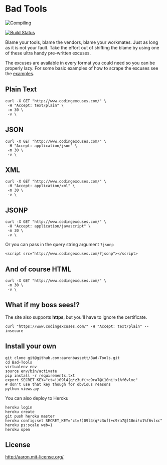 Bad Tools
=========

[![Compiling](http://imgs.xkcd.com/comics/compiling.png)](http://xkcd.com/303/)

[![Build Status](https://travis-ci.org/aaronbassett/Bad-Tools.svg?branch=master)](https://travis-ci.org/aaronbassett/Bad-Tools)

Blame your tools, blame the vendors, blame your workmates. Just as long as it is not your fault. Take the effort out of shifting the blame by using one of these ultra handy pre-written excuses.

The excuses are available in every format you could need so you can be properly lazy. For some basic examples of how to scrape the excuses see the [examples](examples/).

Plain Text
----------

    curl -X GET "http://www.codingexcuses.com/" \
     -H "Accept: text/plain" \
     -m 30 \
     -v \

JSON
----

    curl -X GET "http://www.codingexcuses.com/" \
     -H "Accept: application/json" \
     -m 30 \
     -v \

XML
---

    curl -X GET "http://www.codingexcuses.com/" \
     -H "Accept: application/xml" \
     -m 30 \
     -v \

JSONP
-----

    curl -X GET "http://www.codingexcuses.com/" \
     -H "Accept: application/javascript" \
     -m 30 \
     -v \

Or you can pass in the query string argument `?jsonp`

    <script src="http://www.codingexcuses.com/?jsonp"></script>

And of course HTML
------------------

    curl -X GET "http://www.codingexcuses.com/" \
     -m 30 \
     -v \

What if my boss sees!?
----------------------

The site also supports **https**, but you'll have to ignore the certificate.

    curl "https://www.codingexcuses.com/" -H "Accept: text/plain" --insecure

Install your own
----------------

    git clone git@github.com:aaronbassett/Bad-Tools.git
    cd Bad-Tools
    virtualenv env
    source env/bin/activate
    pip install -r requirements.txt
    export SECRET_KEY="ct=!)09l4(q*z3uf(+c9ra7@(10ni!x1%f6vlxc"
    # don't use that key though for obvious reasons
    python views.py

You can also deploy to Heroku

    heroku login
    heroku create
    git push heroku master
    heroku config:set SECRET_KEY="ct=!)09l4(q*z3uf(+c9ra7@(10ni!x1%f6vlxc"
    heroku ps:scale web=1
    heroku open

License
-------

http://aaron.mit-license.org/

